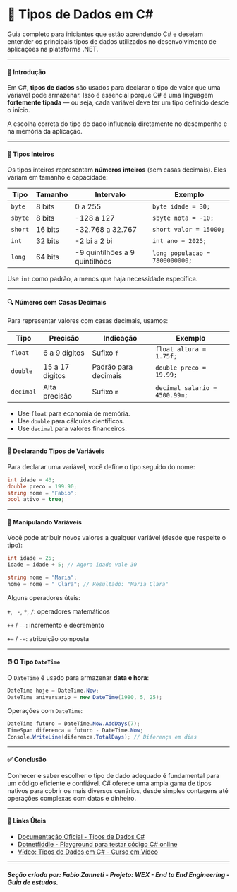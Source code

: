 # 📘 Tipos de Dados em C#

Guia completo para iniciantes que estão aprendendo C# e desejam entender os principais tipos de dados utilizados no desenvolvimento de aplicações na plataforma .NET.

---

#### 🧠 Introdução

Em C#, **tipos de dados** são usados para declarar o tipo de valor que uma variável pode armazenar. Isso é essencial porque C# é uma linguagem **fortemente tipada** — ou seja, cada variável deve ter um tipo definido desde o início.

A escolha correta do tipo de dado influencia diretamente no desempenho e na memória da aplicação.

---

#### 🔢 Tipos Inteiros

Os tipos inteiros representam **números inteiros** (sem casas decimais). Eles variam em tamanho e capacidade:

| Tipo     | Tamanho | Intervalo                         | Exemplo                        |
|----------|---------|-----------------------------------|--------------------------------|
| `byte`   | 8 bits  | 0 a 255                           | `byte idade = 30;`             |
| `sbyte`  | 8 bits  | -128 a 127                        | `sbyte nota = -10;`            |
| `short`  | 16 bits | -32.768 a 32.767                  | `short valor = 15000;`         |
| `int`    | 32 bits | -2 bi a 2 bi                      | `int ano = 2025;`              |
| `long`   | 64 bits | -9 quintilhões a 9 quintilhões    | `long populacao = 7800000000;` |

Use `int` como padrão, a menos que haja necessidade específica.

---

#### 🔍 Números com Casas Decimais

Para representar valores com casas decimais, usamos:

| Tipo       | Precisão            | Indicação            | Exemplo                       |
|------------|---------------------|----------------------|-------------------------------|
| `float`    | 6 a 9 dígitos       | Sufixo `f`           | `float altura = 1.75f;`       |
| `double`   | 15 a 17 dígitos     | Padrão para decimais | `double preco = 19.99;`       |
| `decimal`  | Alta precisão       | Sufixo `m`           | `decimal salario = 4500.99m;` |

- Use `float` para economia de memória.
- Use `double` para cálculos científicos.
- Use `decimal` para valores financeiros.

---

#### 📝 Declarando Tipos de Variáveis

Para declarar uma variável, você define o tipo seguido do nome:

```csharp
int idade = 43;
double preco = 199.90;
string nome = "Fabio";
bool ativo = true;
```

---

#### 🧪 Manipulando Variáveis

Você pode atribuir novos valores a qualquer variável (desde que respeite o tipo):

```csharp
int idade = 25;
idade = idade + 5; // Agora idade vale 30

string nome = "Maria";
nome = nome + " Clara"; // Resultado: "Maria Clara"
```

Alguns operadores úteis:

````+````, ```` -````, ````*````, ````/````: operadores matemáticos

````++```` / ````--````: incremento e decremento

````+=```` / ````-=````: atribuição composta

---

#### ⏰ O Tipo ````DateTime````

O ````DateTime```` é usado para armazenar **data e hora**:


````csharp
DateTime hoje = DateTime.Now;
DateTime aniversario = new DateTime(1980, 5, 25);
````

Operações com ````DateTime````:

````csharp
DateTime futuro = DateTime.Now.AddDays(7);
TimeSpan diferenca = futuro - DateTime.Now;
Console.WriteLine(diferenca.TotalDays); // Diferença em dias 
````

---

#### ✅ Conclusão

Conhecer e saber escolher o tipo de dado adequado é fundamental para um código eficiente e confiável. C# oferece uma ampla gama de tipos nativos para cobrir os mais diversos cenários, desde simples contagens até operações complexas com datas e dinheiro.

---

#### 🔗 Links Úteis

- [Documentação Oficial - Tipos de Dados C#](https://learn.microsoft.com/pt-br/dotnet/csharp/language-reference/builtin-types/built-in-types)
- [Dotnetfiddle - Playground para testar código C# online](https://dotnetfiddle.net/)
- [Vídeo: Tipos de Dados em C# - Curso em Vídeo](https://www.youtube.com/watch?v=8lugjL6i1cs)

---

##### Seção criada por: *Fabio Zanneti - Projeto: WEX - End to End Engineering* - Guia de estudos.